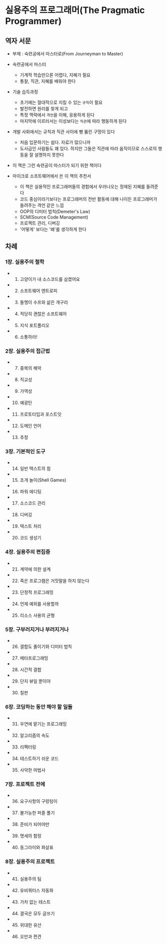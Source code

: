 # 실용주의 프로그래머(The Pragmatic Programmer)

## 역자 서문

- 부제 : 숙련공에서 마스터로(From Journeyman to Master)
- 숙련공에서 마스터
  - 기계적 학습만으론 어렵다, 지혜가 필요
  - 통찰, 직관, 지혜를 배워야 한다
- 기술 습득과정
  - 초기에는 절대적으로 지킬 수 있는 `규칙`이 필요
  - 발전하면 원리를 찾게 되고
  - 특정 맥락에서 `격언`을 이해, 응용하게 된다
  - 마지막에 이르러서는 이성보다는 `직관`에 따라 행동하게 된다
- 개발 사회에서는 규칙과 직관 사이에 뻥 뚫린 구멍이 있다
  - 처음 입문하기는 쉽다. 자료가 많으니까
  - 도사급인 사람들도 꽤 있다. 하지만 그들은 직관에 따라 움직이므로 스스로의 행동을 잘 설명하지 못한다
- 이 책은 그런 숙련공이 마스터가 되기 위한 책이다

- 마이크로 소프트웨어에서 쓴 이 책의 추천서
  - 이 책은 실용적인 프로그래머들의 경험에서 우러나오는 정제된 지혜를 들려준다
  - 코드 중심이라기보다는 프로그래머의 전반 활동에 대해 나이든 프로그래머가 들려주는 격언 같은 느낌
  - OOP의 디미터 법칙(Demeter's Law)
  - SCM(Source Code Management)
  - 프로젝트 관리, 디버깅
  - '어떻게' 보다는 '왜'를 생각하게 한다

## 차례

### 1장. 실용주의 철학

- 1. 고양이가 내 소스코드를 삼켰어요
- 2. 소프트웨어 엔트로피
- 3. 돌멩이 수프와 삶은 개구리
- 4. 적당히 괜찮은 소프트웨어
- 5. 지식 포트폴리오
- 6. 소통하라!

### 2장. 실용주의 접근법

- 7. 중복의 해악
- 8. 직교성
- 9. 가역성
- 10. 예광탄
- 11. 프로토타입과 포스트잇
- 12. 도메인 언어
- 13. 추정

### 3장. 기본적인 도구

- 14. 일반 텍스트의 힘
- 15. 조개 놀이(Shell Games)
- 16. 파워 에디팅
- 17. 소스코드 관리
- 18. 디버깅
- 19. 텍스트 처리
- 20. 코드 생성기

### 4장. 실용주의 편집증

- 21. 계약에 의한 설계
- 22. 죽은 프로그램은 거짓말을 하지 않는다
- 23. 단정적 프로그래밍
- 24. 언제 예외를 사용할까
- 25. 리소스 사용의 균형

### 5장. 구부러지거나 부러지거나

- 26. 결합도 줄이기와 디미터 법칙
- 27. 메타프로그래밍
- 28. 시간적 결합
- 29. 단지 뷰일 뿐이야
- 30. 칠판

### 6장. 코딩하는 동안 해야 할 일들

- 31. 우연에 맡기는 프로그래밍
- 32. 알고리즘의 속도
- 33. 리팩터링
- 34. 테스트하기 쉬운 코드
- 35. 사악한 마법사

### 7장. 프로젝트 전에

- 36. 요구사항의 구렁텅이
- 37. 불가능한 퍼즐 풀기
- 38. 준비가 되어야만
- 39. 명세의 함정
- 40. 동그라미와 화살표

### 8장. 실용주의 프로젝트

- 41. 실용주의 팀
- 42. 유비쿼터스 자동화
- 43. 가차 없는 테스트
- 44. 결국은 모두 글쓰기
- 45. 위대한 유산
- 46. 오만과 편견
